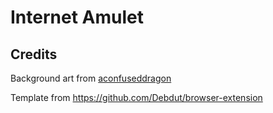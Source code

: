 # Internet Amulet

## Credits

Background art from [aconfuseddragon]("https://aconfuseddragon.itch.io/downloads")

Template from <https://github.com/Debdut/browser-extension>
